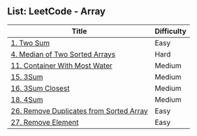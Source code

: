 
## **List:  LeetCode - Array**

| Title	                                                                                                        | Difficulty |
|---------------------------------------------------------------------------------------------------------------|-----------|
| [1. Two Sum](https://leetcode.com/problems/two-sum/)                                                          | Easy      |
| [4. 	Median of Two Sorted Arrays](https://leetcode.com/problems/median-of-two-sorted-arrays/)                 | Hard      |
| [11. Container With Most Water](https://leetcode.com/problems/container-with-most-water/)                     | Medium    |
| [15. 3Sum](https://leetcode.com/problems/3sum/)                                                               | Medium    |
| [16. 3Sum Closest](https://leetcode.com/problems/3sum-closest/)                                               | Medium    |
| [18. 4Sum](https://leetcode.com/problems/4sum/)                                                               | Medium    |
| [26. Remove Duplicates from Sorted Array](https://leetcode.com/problems/remove-duplicates-from-sorted-array/) | Easy      |
| [27. Remove Element](https://leetcode.com/problems/remove-element/)                                           | Easy      |
